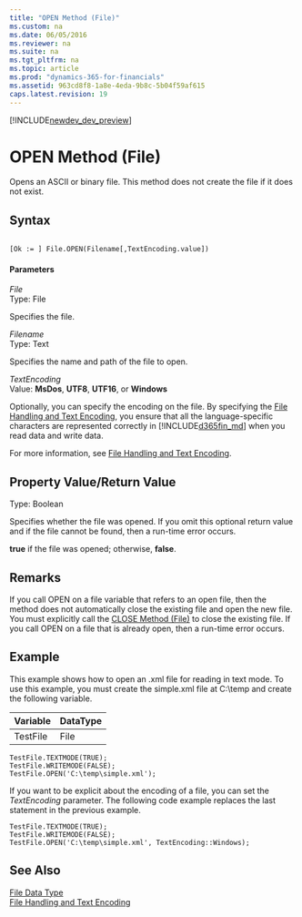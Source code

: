 ```yaml
---
title: "OPEN Method (File)"
ms.custom: na
ms.date: 06/05/2016
ms.reviewer: na
ms.suite: na
ms.tgt_pltfrm: na
ms.topic: article
ms.prod: "dynamics-365-for-financials"
ms.assetid: 963cd8f8-1a8e-4eda-9b8c-5b04f59af615
caps.latest.revision: 19
---
```


[!INCLUDE[newdev_dev_preview](../includes/newdev_dev_preview.md)]

# OPEN Method (File)
Opens an ASCII or binary file. This method does not create the file if it does not exist.  
  
## Syntax  
  
```  
  
[Ok := ] File.OPEN(Filename[,TextEncoding.value])  
```  
  
#### Parameters  
 *File*  
 Type: File  
  
 Specifies the file.  
  
 *Filename*  
 Type: Text  
  
 Specifies the name and path of the file to open.  
  
 *TextEncoding*  
 Value: **MsDos**, **UTF8**, **UTF16**, or **Windows**  
  
 Optionally, you can specify the encoding on the file. By specifying the [File Handling and Text Encoding](../devenv-file-handling-and-text-encoding.md), you ensure that all the language-specific characters are represented correctly in [!INCLUDE[d365fin_md](../includes/d365fin_md.md)] when you read data and write data.  
  
 For more information, see [File Handling and Text Encoding](../devenv-file-handling-and-text-encoding.md).  
  
## Property Value/Return Value  
 Type: Boolean  
  
 Specifies whether the file was opened. If you omit this optional return value and if the file cannot be found, then a run-time error occurs.  
  
 **true** if the file was opened; otherwise, **false**.  
  
## Remarks  
 If you call OPEN on a file variable that refers to an open file, then the method does not automatically close the existing file and open the new file. You must explicitly call the [CLOSE Method \(File\)](devenv-CLOSE-Method-File.md) to close the existing file. If you call OPEN on a file that is already open, then a run-time error occurs.  
  
## Example  
 This example shows how to open an .xml file for reading in text mode. To use this example, you must create the simple.xml file at C:\\temp and create the following variable.  
  
|Variable|DataType|  
|--------------|--------------|  
|TestFile|File|  
  
```  
TestFile.TEXTMODE(TRUE);  
TestFile.WRITEMODE(FALSE);  
TestFile.OPEN('C:\temp\simple.xml');  
```  
  
 If you want to be explicit about the encoding of a file, you can set the *TextEncoding* parameter. The following code example replaces the last statement in the previous example.  
  
```  
TestFile.TEXTMODE(TRUE);  
TestFile.WRITEMODE(FALSE);  
TestFile.OPEN('C:\temp\simple.xml', TextEncoding::Windows);  
```  
  
## See Also  
 [File Data Type](../datatypes/devenv-File-Data-Type.md)   
 [File Handling and Text Encoding](../devenv-file-handling-and-text-encoding.md)